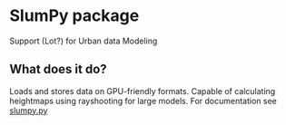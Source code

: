 # SlumPy package

Support (Lot?) for Urban data Modeling

## What does it do?
Loads and stores data on GPU-friendly formats. Capable of calculating heightmaps using rayshooting for large models. For documentation see [slumpy.py](./slumpy/slumpy.py)